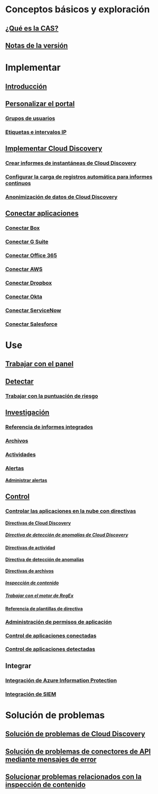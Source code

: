 # Conceptos básicos y exploración
## [¿Qué es la CAS?](what-is-cloud-app-security.md)
## [Notas de la versión](release-notes.md)
# Implementar
## [Introducción](getting-started-with-cloud-app-security.md)
## [Personalizar el portal](general-setup.md)
### [Grupos de usuarios](user-groups.md)
### [Etiquetas e intervalos IP](ip-tags.md)
## [Implementar Cloud Discovery](set-up-cloud-discovery.md)
### [Crear informes de instantáneas de Cloud Discovery](create-snapshot-cloud-discovery-reports.md)
### [Configurar la carga de registros automática para informes continuos](configure-automatic-log-upload-for-continuous-reports.md)
### [Anonimización de datos de Cloud Discovery](cloud-discovery-anonymizer.md)
## [Conectar aplicaciones](enable-instant-visibility-protection-and-governance-actions-for-your-apps.md)
### [Conectar Box](connect-box-to-microsoft-cloud-app-security.md)
### [Conectar G Suite](connect-google-apps-to-microsoft-cloud-app-security.md)
### [Conectar Office 365](connect-office-365-to-microsoft-cloud-app-security.md)
### [Conectar AWS](connect-aws-to-microsoft-cloud-app-security.md)
### [Conectar Dropbox](connect-dropbox-to-microsoft-cloud-app-security.md)
### [Conectar Okta](connect-okta-to-microsoft-cloud-app-security.md)
### [Conectar ServiceNow](connect-servicenow-to-microsoft-cloud-app-security.md)
### [Conectar Salesforce](connect-salesforce-to-microsoft-cloud-app-security.md)
# Use
## [Trabajar con el panel](daily-activities-to-protect-your-cloud-environment.md)
## [Detectar](working-with-cloud-discovery-data.md)
### [Trabajar con la puntuación de riesgo](risk-score.md)
## [Investigación](investigate.md)
### [Referencia de informes integrados](built-in-report-reference.md)
### [Archivos](file-filters.md)
### [Actividades](activity-filters.md)
### [Alertas](monitor-alerts.md)
#### [Administrar alertas](managing-alerts.md)
## [Control](control.md)
### [Controlar las aplicaciones en la nube con directivas](control-cloud-apps-with-policies.md)
#### [Directivas de Cloud Discovery](cloud-discovery-policies.md)
##### [Directiva de detección de anomalías de Cloud Discovery](cloud-discovery-anomaly-detection-policy.md)
#### [Directivas de actividad](user-activity-policies.md)
#### [Directiva de detección de anomalías](anomaly-detection-policy.md)
#### [Directivas de archivos](data-protection-policies.md)
##### [Inspección de contenido](content-inspection.md)
##### [Trabajar con el motor de RegEx](working-with-the-regex-engine.md)
#### [Referencia de plantillas de directiva](policy-template-reference.md)
### [Administración de permisos de aplicación](manage-app-permissions.md)
### [Control de aplicaciones conectadas](governance-actions.md)
### [Control de aplicaciones detectadas](governance-discovery.md)
## Integrar
### [Integración de Azure Information Protection](azip-integration.md)
### [Integración de SIEM](siem.md)
# Solución de problemas
## [Solución de problemas de Cloud Discovery](troubleshooting-cloud-discovery.md)
## [Solución de problemas de conectores de API mediante mensajes de error](troubleshooting-api-connectors-using-error-messages.md)
## [Solucionar problemas relacionados con la inspección de contenido](troubleshooting-content-inspection.md)
